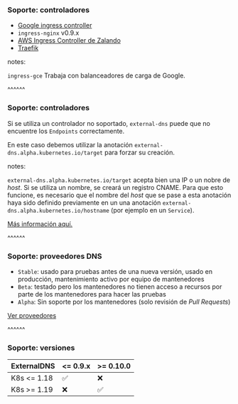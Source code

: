 ### Soporte: controladores

* [Google ingress controller](https://github.com/kubernetes/ingress-gce)
* `ingress-nginx` v0.9.x
* [AWS Ingress Controller de Zalando](https://github.com/zalando-incubator/kube-ingress-aws-controller)
* [Traefik](https://github.com/containous/traefik)

notes:

`ingress-gce` Trabaja con balanceadores de carga de Google.

^^^^^^

### Soporte: controladores

Si se utiliza un controlador no soportado, `external-dns` puede que no encuentre
los `Endpoints` correctamente.

En este caso debemos utilizar la anotación `external-dns.alpha.kubernetes.io/target`
para forzar su creación.

notes:

`external-dns.alpha.kubernetes.io/target` acepta bien una IP o un nobre de _host_. Si se
utiliza un nombre, se creará un registro CNAME. Para que esto funcione, es necesario
que el nombre del _host_ que se pase a esta anotación haya sido definido previamente
en un una anotación `external-dns.alpha.kubernetes.io/hostname` (por ejemplo en un `Service`).

[Más información aquí.](https://github.com/kubernetes-sigs/external-dns/blob/master/docs/faq.md#are-other-ingress-controllers-supported)

^^^^^^

### Soporte: proveedores DNS

* `Stable`: usado para pruebas antes de una nueva versión, usado en producción, 
  mantenimiento activo por equipo de mantenedores
* `Beta`: testado pero los mantenedores no tienen acceso a recursos por parte de los mantenedores para hacer las pruebas
* `Alpha`: Sin soporte por los mantenedores (solo revisión de _Pull Requests_)

[Ver proveedores](https://github.com/kubernetes-sigs/external-dns#status-of-providers)

^^^^^^

### Soporte: versiones

| ExternalDNS | <= 0.9.x | >= 0.10.0 |
| ----------- | -------- | --------- |
| K8s <= 1.18 | ✅ | ❌ |
| K8s >= 1.19 | ❌ | ✅ |
